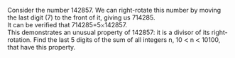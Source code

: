   Consider the number 142857. We can right-rotate this number by moving the last digit (7) to the front of it, giving us 714285.<br />  It can be verified that 714285=5<img src='images/symbol_times.gif' width='9' height='9' alt='&times;' border='0' style='vertical-align:middle;' />142857.<br />  This demonstrates an unusual property of 142857: it is a divisor of its right-rotation.  Find the last 5 digits of the sum of all integers n, 10 <img src='images/symbol_lt.gif' width='10' height='10' alt='&lt;' border='0' style='vertical-align:middle;' /> n <img src='images/symbol_lt.gif' width='10' height='10' alt='&lt;' border='0' style='vertical-align:middle;' /> 10100, that have this property.    